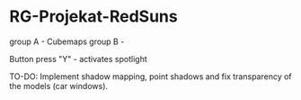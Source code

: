 # RG-Projekat-RedSuns

group A - Cubemaps
group B -

Button press "Y" - activates spotlight

TO-DO: Implement shadow mapping, point shadows and fix transparency of the models (car windows).
